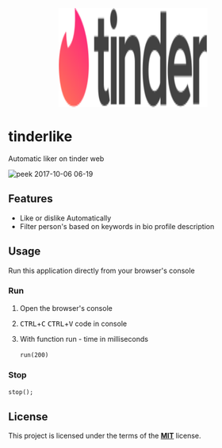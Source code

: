 <div style="text-align: center;">
  <img style="height: 200px; width: 300px; " src="tinderNewLogo.svg">
</div>

# tinderlike
Automatic liker on tinder web

![peek 2017-10-06 06-19](https://user-images.githubusercontent.com/1028425/31271681-c1ca4898-aa5e-11e7-9704-df053707c306.gif)

## Features

* Like or dislike Automatically 
* Filter person's based on keywords in bio profile description

## Usage

Run this application directly from your browser's console

### Run

1. Open the browser's console
2. <kbd>CTRL</kbd>+<kbd>C</kbd>  <kbd>CTRL</kbd>+<kbd>V</kbd> code in console
3. With function run - time in milliseconds

    `run(200)`

### Stop
    
    stop();


## License

This project is licensed under the terms of the [**MIT**](https://opensource.org/licenses/MIT) license.